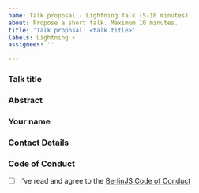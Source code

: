 ```yaml
---
name: Talk proposal - Lightning Talk (5-10 minutes)
about: Propose a short talk. Maximum 10 minutes.
title: 'Talk proposal: <talk title>'
labels: Lightning ⚡️
assignees: ''

---
```


### Talk title

### Abstract 

<!-- Try to stick to 500 characters (about two tweets :bird:). If you know already, please let us know how long the talk will be as this helps us plan the meetups. -->

### Your name

### Contact Details

<!-- We'll mostly use this issue for communication. But it might help to leave your Twitter, Github, BerlinJS Slack or e-mail. Please let us know if we should a link to your Twitter account or website on our page. -->

### Code of Conduct

<!-- We expect all of our speakers to uphold our Code of Conduct, so please take a minute to read through it. -->

- [ ] I've read and agree to the [BerlinJS Code of Conduct](http://berlincodeofconduct.org/)
